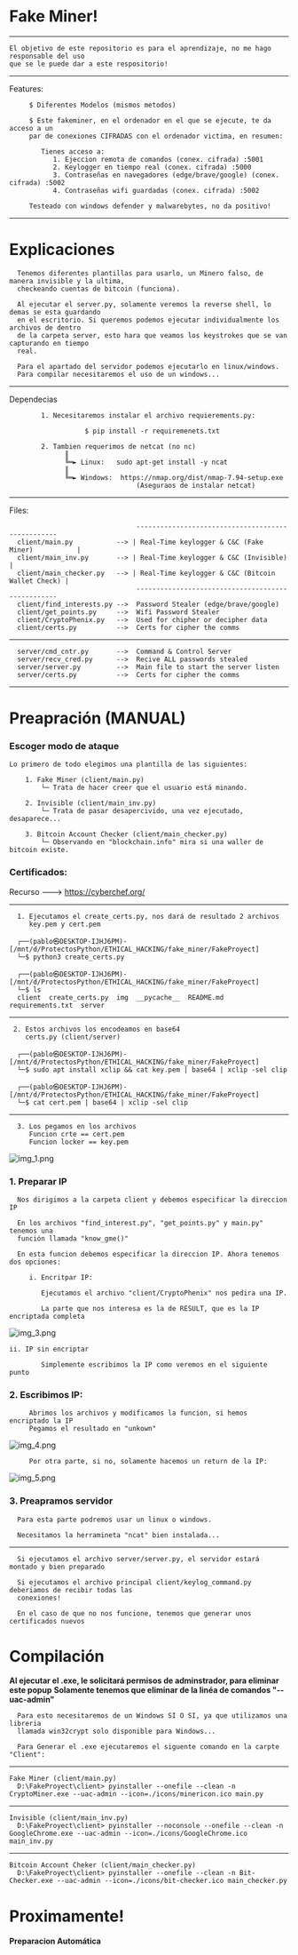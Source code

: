 # Fake Miner!

---
    El objetivo de este repositorio es para el aprendizaje, no me hago responsable del uso
    que se le puede dar a este respositorio!

---


Features:
         
         $ Diferentes Modelos (mismos metodos)
         
         $ Este fakeminer, en el ordenador en el que se ejecute, te da acceso a un 
         par de conexiones CIFRADAS con el ordenador victima, en resumen:
               
            Tienes acceso a:
               1. Ejeccion remota de comandos (conex. cifrada) :5001
               2. Keylogger en tiempo real (conex. cifrada) :5000
               3. Contraseñas en navegadores (edge/brave/google) (conex. cifrada) :5002
               4. Contraseñas wifi guardadas (conex. cifrada) :5002

         Testeado con windows defender y malwarebytes, no da positivo!   
--- 
# Explicaciones
        

      Tenemos diferentes plantillas para usarlo, un Minero falso, de manera invisible y la ultima,
      checkeando cuentas de bitcoin (funciona).

      Al ejecutar el server.py, solamente veremos la reverse shell, lo demas se esta guardando 
      en el escritorio. Si queremos podemos ejecutar individualmente los archivos de dentro 
      de la carpeta server, esto hara que veamos los keystrokes que se van capturando en tiempo 
      real.

      Para el apartado del servidor podemos ejecutarlo en linux/windows.
      Para compilar necesitaremos el uso de un windows...
      

      
---

Dependecias

            1. Necesitaremos instalar el archivo requierements.py:
                  
                       $ pip install -r requiremenets.txt
            
            2. Tambien requerimos de netcat (no nc)
                  ║       
                  ╚═► Linux:   sudo apt-get install -y ncat
                  ║       
                  ╚═► Windows:  https://nmap.org/dist/nmap-7.94-setup.exe 
                                    (Aseguraos de instalar netcat)
---
Files:  
                                    
                                    --------------------------------------------------
      client/main.py           --> | Real-Time keylogger & C&C (Fake Miner)           |
      client/main_inv.py       --> | Real-Time keylogger & C&C (Invisible)            |
      client/main_checker.py   --> | Real-Time keylogger & C&C (Bitcoin Wallet Check) |
                                    --------------------------------------------------
      client/find_interests.py -->  Password Stealer (edge/brave/google)
      client/get_points.py     -->  Wifi Password Stealer
      client/CryptoPhenix.py   -->  Used for chipher or decipher data
      client/certs.py          -->  Certs for cipher the comms
---

      server/cmd_cntr.py       -->  Command & Control Server
      server/recv_cred.py      -->  Recive ALL passwords stealed
      server/server.py         -->  Main file to start the server listen
      server/certs.py          -->  Certs for cipher the comms

---
# Preapración (MANUAL)

### Escoger modo de ataque
    
    Lo primero de todo elegimos una plantilla de las siguientes:

        1. Fake Miner (client/main.py)
            └─ Trata de hacer creer que el usuario está minando.

        2. Invisible (client/main_inv.py)
            └─ Trata de pasar desapercivido, una vez ejecutado, desaparece...

        3. Bitcoin Account Checker (client/main_checker.py)
            └─ Observando en "blockchain.info" mira si una waller de bitcoin existe.
        

### Certificados: 
Recurso ---> https://cyberchef.org/

---         
      1. Ejecutamos el create_certs.py, nos dará de resultado 2 archivos
         key.pem y cert.pem

      ┌──(pablo㉿DESKTOP-IJHJ6PM)-[/mnt/d/ProtectosPython/ETHICAL_HACKING/fake_miner/FakeProyect]
      └─$ python3 create_certs.py

      ┌──(pablo㉿DESKTOP-IJHJ6PM)-[/mnt/d/ProtectosPython/ETHICAL_HACKING/fake_miner/FakeProyect]
      └─$ ls
      client  create_certs.py  img  __pycache__  README.md  requirements.txt  server
---
     2. Estos archivos los encodeamos en base64  
        certs.py (client/server)   

      ┌──(pablo㉿DESKTOP-IJHJ6PM)-[/mnt/d/ProtectosPython/ETHICAL_HACKING/fake_miner/FakeProyect]
      └─$ sudo apt install xclip && cat key.pem | base64 | xclip -sel clip

      ┌──(pablo㉿DESKTOP-IJHJ6PM)-[/mnt/d/ProtectosPython/ETHICAL_HACKING/fake_miner/FakeProyect]
      └─$ cat cert.pem | base64 | xclip -sel clip


---
      3. Los pegamos en los archivos
         Funcion crte == cert.pem
         Funcion locker == key.pem

   ![img_1.png](img/img_1.png)


### 1. Preparar IP

      Nos dirigimos a la carpeta client y debemos especificar la direccion IP

      En los archivos "find_interest.py", "get_points.py" y main.py" tenemos una
      función llamada "know_gme()"
         
      En esta funcion debemos especificar la direccion IP. Ahora tenemos dos opciones:
    
         i. Encritpar IP:
         
            Ejecutamos el archivo "client/CryptoPhenix" nos pedira una IP.
         
            La parte que nos interesa es la de RESULT, que es la IP encriptada completa
   ![img_3.png](img/img_3.png)
            
    ii. IP sin encriptar

            Simplemente escribimos la IP como veremos en el siguiente punto
   
### 2. Escribimos IP:

         Abrimos los archivos y modificamos la funcion, si hemos encriptado la IP
         Pegamos el resultado en "unkown"
   ![img_4.png](img/img_4.png)
         
         Por otra parte, si no, solamente hacemos un return de la IP:


   ![img_5.png](img/img_5.png)
      

### 3. Preapramos servidor


      Para esta parte podremos usar un linux o windows.
      
      Necesitamos la herramineta "ncat" bien instalada...
---
      Si ejecutamos el archivo server/server.py, el servidor estará montado y bien preparado
      
      Si ejecutamos el archivo principal client/keylog_command.py deberiamos de recibir todas las 
      conexiones!

      En el caso de que no nos funcione, tenemos que generar unos certificados nuevos 

# Compilación
        
**Al ejecutar el .exe, le solicitará permisos de adminstrador, para eliminar este popup**
**Solamente tenemos que eliminar de la linéa de comandos "--uac-admin"**
    
      Para esto necesitaremos de un Windows SI O SI, ya que utilizamos una libreria
      llamada win32crypt solo disponible para Windows...

      Para Generar el .exe ejecutaremos el siguente comando en la carpte "Client":
---
    Fake Miner (client/main.py)
      D:\FakeProyect\client> pyinstaller --onefile --clean -n CryptoMiner.exe --uac-admin --icon=./icons/minericon.ico main.py
---
    Invisible (client/main_inv.py)
      D:\FakeProyect\client> pyinstaller --noconsole --onefile --clean -n GoogleChrome.exe --uac-admin --icon=./icons/GoogleChrome.ico main_inv.py
---
    Bitcoin Account Cheker (client/main_checker.py)
      D:\FakeProyect\client> pyinstaller --onefile --clean -n Bit-Checker.exe --uac-admin --icon=./icons/bit-checker.ico main_checker.py


# Proximamente!

#### Preparacion Automática



